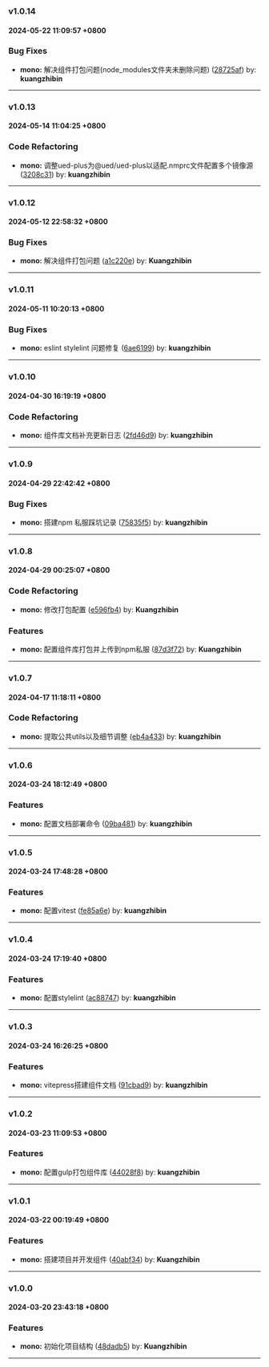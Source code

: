 ### v1.0.14
#### 2024-05-22 11:09:57 +0800

### Bug Fixes

* **mono:** 解决组件打包问题(node_modules文件夹未删除问题)  ([28725af](https://github.com/bin-K/ued-plus/commit/28725af)) by: **kuangzhibin**

---

### v1.0.13
#### 2024-05-14 11:04:25 +0800

### Code Refactoring

* **mono:** 调整ued-plus为@ued/ued-plus以适配.nmprc文件配置多个镜像源  ([3208c31](https://github.com/bin-K/ued-plus/commit/3208c31)) by: **kuangzhibin**

---

### v1.0.12
#### 2024-05-12 22:58:32 +0800

### Bug Fixes

* **mono:** 解决组件打包问题  ([a1c220e](https://github.com/bin-K/ued-plus/commit/a1c220e)) by: **Kuangzhibin**

---

### v1.0.11
#### 2024-05-11 10:20:13 +0800

### Bug Fixes

* **mono:** eslint stylelint 问题修复  ([6ae6199](https://github.com/bin-K/ued-plus/commit/6ae6199)) by: **kuangzhibin**

---

### v1.0.10
#### 2024-04-30 16:19:19 +0800

### Code Refactoring

* **mono:** 组件库文档补充更新日志  ([2fd46d9](https://github.com/bin-K/ued-plus/commit/2fd46d9)) by: **kuangzhibin**

---

### v1.0.9
#### 2024-04-29 22:42:42 +0800

### Bug Fixes

* **mono:** 搭建npm 私服踩坑记录  ([75835f5](https://github.com/bin-K/ued-plus/commit/75835f5)) by: **kuangzhibin**

---

### v1.0.8
#### 2024-04-29 00:25:07 +0800

### Code Refactoring

* **mono:** 修改打包配置  ([e596fb4](https://github.com/bin-K/ued-plus/commit/e596fb4)) by: **Kuangzhibin**


### Features

* **mono:** 配置组件库打包并上传到npm私服  ([87d3f72](https://github.com/bin-K/ued-plus/commit/87d3f72)) by: **Kuangzhibin**

---

### v1.0.7
#### 2024-04-17 11:18:11 +0800

### Code Refactoring

* **mono:** 提取公共utils以及细节调整  ([eb4a433](https://github.com/bin-K/ued-plus/commit/eb4a433)) by: **kuangzhibin**

---

### v1.0.6
#### 2024-03-24 18:12:49 +0800

### Features

* **mono:** 配置文档部署命令  ([09ba481](https://github.com/bin-K/ued-plus/commit/09ba481)) by: **kuangzhibin**

---

### v1.0.5
#### 2024-03-24 17:48:28 +0800

### Features

* **mono:** 配置vitest  ([fe85a6e](https://github.com/bin-K/ued-plus/commit/fe85a6e)) by: **kuangzhibin**

---

### v1.0.4
#### 2024-03-24 17:19:40 +0800

### Features

* **mono:** 配置stylelint  ([ac88747](https://github.com/bin-K/ued-plus/commit/ac88747)) by: **kuangzhibin**

---

### v1.0.3
#### 2024-03-24 16:26:25 +0800

### Features

* **mono:** vitepress搭建组件文档  ([91cbad9](https://github.com/bin-K/ued-plus/commit/91cbad9)) by: **kuangzhibin**

---

### v1.0.2
#### 2024-03-23 11:09:53 +0800

### Features

* **mono:** 配置gulp打包组件库  ([44028f8](https://github.com/bin-K/ued-plus/commit/44028f8)) by: **kuangzhibin**

---

### v1.0.1
#### 2024-03-22 00:19:49 +0800

### Features

* **mono:** 搭建项目并开发组件  ([40abf34](https://github.com/bin-K/ued-plus/commit/40abf34)) by: **Kuangzhibin**

---

### v1.0.0
#### 2024-03-20 23:43:18 +0800

### Features

* **mono:** 初始化项目结构  ([48dadb5](https://github.com/bin-K/ued-plus/commit/48dadb5)) by: **Kuangzhibin**

---
